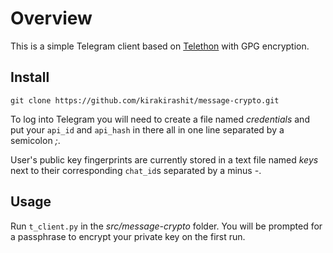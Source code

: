 # Overview

This is a simple Telegram client based on [Telethon](https://github.com/LonamiWebs/Telethon) with GPG encryption.

## Install

`git clone https://github.com/kirakirashit/message-crypto.git`

To log into Telegram you will need to create a file named _credentials_ and put your `api_id` and `api_hash` in there all in one line separated by a semicolon _;_.

User's public key fingerprints are currently stored in a text file named _keys_ next to their corresponding `chat_id`s separated by a minus _-_.

## Usage

Run `t_client.py` in the _src/message-crypto_ folder. You will be prompted for a passphrase to encrypt your private key on the first run.
